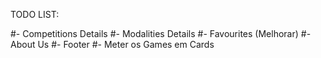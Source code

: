 TODO LIST:

#- Competitions Details
#- Modalities Details
#- Favourites (Melhorar)
#- About Us
#- Footer
#- Meter os Games em Cards


